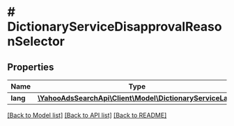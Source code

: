 # # DictionaryServiceDisapprovalReasonSelector

## Properties

Name | Type | Description | Notes
------------ | ------------- | ------------- | -------------
**lang** | [**\YahooAdsSearchApi\Client\Model\DictionaryServiceLang**](DictionaryServiceLang.md) |  | 

[[Back to Model list]](../../README.md#documentation-for-models) [[Back to API list]](../../README.md#documentation-for-api-endpoints) [[Back to README]](../../README.md)


